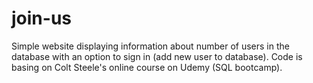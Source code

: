 # join-us
Simple website displaying information about number of users in the database with an option to sign in (add new user to database).
Code is basing on Colt Steele's online course on Udemy (SQL bootcamp).
